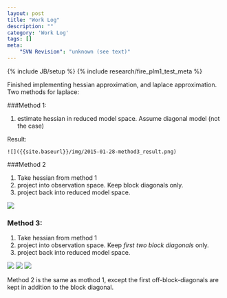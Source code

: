 ```yaml
---
layout: post
title: "Work Log"
description: ""
category: 'Work Log'
tags: []
meta: 
    "SVN Revision": "unknown (see text)"
---
```

{% include JB/setup %}
{% include research/fire_plm1_test_meta %}

Finished implementing hessian approximation, and laplace approximation.  Two methods for laplace:
  
###Method 1: 

1. estimate hessian in reduced model space.  Assume diagonal model (not the case)

Result:

    ![]({{site.baseurl}}/img/2015-01-28-method3_result.png)

###Method 2

1. Take hessian from method 1
2. project into observation space.  Keep block diagonals only.
3. project back into reduced model space.  

  ![]({{site.baseurl}}/img/2015-01-28-fail_hess_method2.png)

### Method 3:

1. Take hessian from method 1
2. project into observation space.  Keep *first two block diagonals* only.
3. project back into reduced model space.  

![]({{site.baseurl}}/img/2015-01-28-method1_result.png)
![]({{site.baseurl}}/img/2015-01-28-method3_result2.png)
![]({{site.baseurl}}/img/2015-01-28-method3_result3.png)

Method 2 is the same as mothod 1, except the first off-block-diagonals are kept in addition to the block diagonal.

